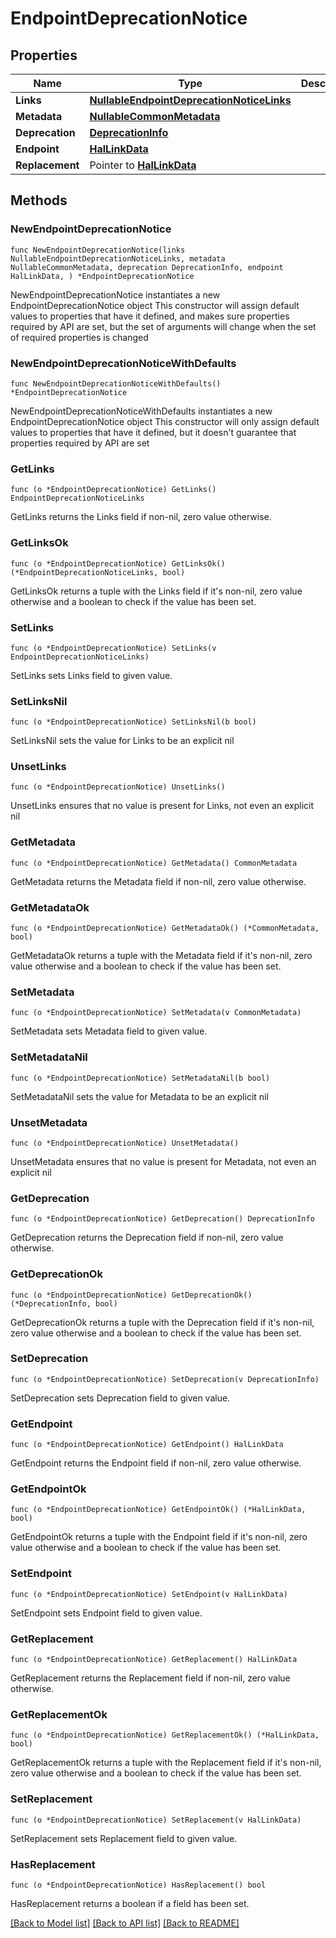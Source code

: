 <!--
Copyright (C) 2020-2025 Arm Limited or its affiliates and Contributors. All rights reserved.
SPDX-License-Identifier: Apache-2.0
-->
# EndpointDeprecationNotice

## Properties

Name | Type | Description | Notes
------------ | ------------- | ------------- | -------------
**Links** | [**NullableEndpointDeprecationNoticeLinks**](EndpointDeprecationNoticeLinks.md) |  | 
**Metadata** | [**NullableCommonMetadata**](CommonMetadata.md) |  | 
**Deprecation** | [**DeprecationInfo**](DeprecationInfo.md) |  | 
**Endpoint** | [**HalLinkData**](HalLinkData.md) |  | 
**Replacement** | Pointer to [**HalLinkData**](HalLinkData.md) |  | [optional] 

## Methods

### NewEndpointDeprecationNotice

`func NewEndpointDeprecationNotice(links NullableEndpointDeprecationNoticeLinks, metadata NullableCommonMetadata, deprecation DeprecationInfo, endpoint HalLinkData, ) *EndpointDeprecationNotice`

NewEndpointDeprecationNotice instantiates a new EndpointDeprecationNotice object
This constructor will assign default values to properties that have it defined,
and makes sure properties required by API are set, but the set of arguments
will change when the set of required properties is changed

### NewEndpointDeprecationNoticeWithDefaults

`func NewEndpointDeprecationNoticeWithDefaults() *EndpointDeprecationNotice`

NewEndpointDeprecationNoticeWithDefaults instantiates a new EndpointDeprecationNotice object
This constructor will only assign default values to properties that have it defined,
but it doesn't guarantee that properties required by API are set

### GetLinks

`func (o *EndpointDeprecationNotice) GetLinks() EndpointDeprecationNoticeLinks`

GetLinks returns the Links field if non-nil, zero value otherwise.

### GetLinksOk

`func (o *EndpointDeprecationNotice) GetLinksOk() (*EndpointDeprecationNoticeLinks, bool)`

GetLinksOk returns a tuple with the Links field if it's non-nil, zero value otherwise
and a boolean to check if the value has been set.

### SetLinks

`func (o *EndpointDeprecationNotice) SetLinks(v EndpointDeprecationNoticeLinks)`

SetLinks sets Links field to given value.


### SetLinksNil

`func (o *EndpointDeprecationNotice) SetLinksNil(b bool)`

 SetLinksNil sets the value for Links to be an explicit nil

### UnsetLinks
`func (o *EndpointDeprecationNotice) UnsetLinks()`

UnsetLinks ensures that no value is present for Links, not even an explicit nil
### GetMetadata

`func (o *EndpointDeprecationNotice) GetMetadata() CommonMetadata`

GetMetadata returns the Metadata field if non-nil, zero value otherwise.

### GetMetadataOk

`func (o *EndpointDeprecationNotice) GetMetadataOk() (*CommonMetadata, bool)`

GetMetadataOk returns a tuple with the Metadata field if it's non-nil, zero value otherwise
and a boolean to check if the value has been set.

### SetMetadata

`func (o *EndpointDeprecationNotice) SetMetadata(v CommonMetadata)`

SetMetadata sets Metadata field to given value.


### SetMetadataNil

`func (o *EndpointDeprecationNotice) SetMetadataNil(b bool)`

 SetMetadataNil sets the value for Metadata to be an explicit nil

### UnsetMetadata
`func (o *EndpointDeprecationNotice) UnsetMetadata()`

UnsetMetadata ensures that no value is present for Metadata, not even an explicit nil
### GetDeprecation

`func (o *EndpointDeprecationNotice) GetDeprecation() DeprecationInfo`

GetDeprecation returns the Deprecation field if non-nil, zero value otherwise.

### GetDeprecationOk

`func (o *EndpointDeprecationNotice) GetDeprecationOk() (*DeprecationInfo, bool)`

GetDeprecationOk returns a tuple with the Deprecation field if it's non-nil, zero value otherwise
and a boolean to check if the value has been set.

### SetDeprecation

`func (o *EndpointDeprecationNotice) SetDeprecation(v DeprecationInfo)`

SetDeprecation sets Deprecation field to given value.


### GetEndpoint

`func (o *EndpointDeprecationNotice) GetEndpoint() HalLinkData`

GetEndpoint returns the Endpoint field if non-nil, zero value otherwise.

### GetEndpointOk

`func (o *EndpointDeprecationNotice) GetEndpointOk() (*HalLinkData, bool)`

GetEndpointOk returns a tuple with the Endpoint field if it's non-nil, zero value otherwise
and a boolean to check if the value has been set.

### SetEndpoint

`func (o *EndpointDeprecationNotice) SetEndpoint(v HalLinkData)`

SetEndpoint sets Endpoint field to given value.


### GetReplacement

`func (o *EndpointDeprecationNotice) GetReplacement() HalLinkData`

GetReplacement returns the Replacement field if non-nil, zero value otherwise.

### GetReplacementOk

`func (o *EndpointDeprecationNotice) GetReplacementOk() (*HalLinkData, bool)`

GetReplacementOk returns a tuple with the Replacement field if it's non-nil, zero value otherwise
and a boolean to check if the value has been set.

### SetReplacement

`func (o *EndpointDeprecationNotice) SetReplacement(v HalLinkData)`

SetReplacement sets Replacement field to given value.

### HasReplacement

`func (o *EndpointDeprecationNotice) HasReplacement() bool`

HasReplacement returns a boolean if a field has been set.


[[Back to Model list]](../README.md#documentation-for-models) [[Back to API list]](../README.md#documentation-for-api-endpoints) [[Back to README]](../README.md)


